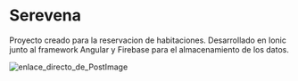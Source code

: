 # Serevena
Proyecto creado para la reservacion de habitaciones.
Desarrollado en Ionic junto al framework Angular y Firebase para el almacenamiento de los datos.

![enlace_directo_de_PostImage](https://i.postimg.cc/637Q3Dyf/1-Login.jpg)

